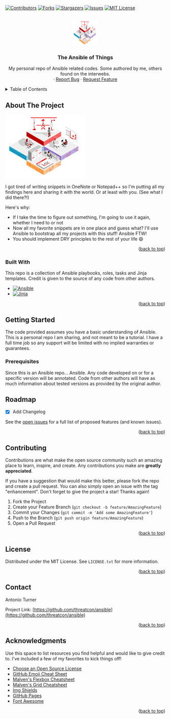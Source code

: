<!-- Improved compatibility of back to top link: See: https://github.com/othneildrew/Best-README-Template/pull/73 -->
<a name="readme-top"></a>
<!--
*** Thanks for checking out the Best-README-Template. If you have a suggestion
*** that would make this better, please fork the repo and create a pull request
*** or simply open an issue with the tag "enhancement".
*** Don't forget to give the project a star!
*** Thanks again! Now go create something AMAZING! :D
-->



<!-- PROJECT SHIELDS -->
<!--
*** I'm using markdown "reference style" links for readability.
*** Reference links are enclosed in brackets [ ] instead of parentheses ( ).
*** See the bottom of this document for the declaration of the reference variables
*** for contributors-url, forks-url, etc. This is an optional, concise syntax you may use.
*** https://www.markdownguide.org/basic-syntax/#reference-style-links
-->
[![Contributors][contributors-shield]][contributors-url]
[![Forks][forks-shield]][forks-url]
[![Stargazers][stars-shield]][stars-url]
[![Issues][issues-shield]][issues-url]
[![MIT License][license-shield]][license-url]



<!-- PROJECT LOGO -->
<br />
<div align="center">
  <a href="https://github.com/threatcon/ansible">
    <img src="images/logo.png" alt="Logo" width="80" height="80">
  </a>

  <h3 align="center">The Ansible of Things</h3>

  <p align="center">
    My personal repo of Ansible related codes. Some authored by me, others found on the interwebs.
    <br />
    ·
    <a href="https://github.com/threatcon/ansible/issues">Report Bug</a>
    ·
    <a href="https://github.com/threatcon/ansible/issues">Request Feature</a>
  </p>
</div>



<!-- TABLE OF CONTENTS -->
<details>
  <summary>Table of Contents</summary>
  <ol>
    <li>
      <a href="#about-the-project">About The Project</a>
      <ul>
        <li><a href="#built-with">Built With</a></li>
      </ul>
    </li>
    <li>
      <a href="#getting-started">Getting Started</a>
      <ul>
        <li><a href="#prerequisites">Prerequisites</a></li>
      </ul>
    </li>
    <li><a href="#roadmap">Roadmap</a></li>
    <li><a href="#contributing">Contributing</a></li>
    <li><a href="#license">License</a></li>
    <li><a href="#contact">Contact</a></li>
    <li><a href="#acknowledgments">Acknowledgments</a></li>
  </ol>
</details>



<!-- ABOUT THE PROJECT -->
## About The Project

[![Product Name Screen Shot][product-screenshot]](https://example.com)

I got tired of writing snippets in OneNote or Notepad++ so I'm putting all my findings here and sharing it with the world.
Or at least with you. (See what I did there?!)

Here's why:
* If I take the time to figure out something, I'm going to use it again, whether I need to or not
* Now all my favorite snippets are in one place and guess what? I'll use Ansible to bootstrap all my projects with this stuff! Ansible FTW!
* You should implement DRY principles to the rest of your life :smile:

<p align="right">(<a href="#readme-top">back to top</a>)</p>



### Built With

This repo is a collection of Ansible playbooks, roles, tasks and Jinja templates. Credit is given to the source of any code from other authors.

* [![Ansible][Ansible]][Ansible-url]
* [![Jinja][Jinja]][Jinja-url]

<p align="right">(<a href="#readme-top">back to top</a>)</p>



<!-- GETTING STARTED -->
## Getting Started

The code provided assumes you have a basic understanding of Ansible. This is a personal repo I am sharing, and not meant to be a tutorial. 
I have a full time job so any support will be limited with no implied warranties or guarantees.

### Prerequisites

Since this is an Ansible repo... Ansible. Any code developed on or for a specific version will be annotated.
Code from other authors will have as much information about tested versions as provided by the original author.


<!-- ROADMAP -->
## Roadmap

- [x] Add Changelog

See the [open issues](https://github.com/threatcon/ansible/issues) for a full list of proposed features (and known issues).

<p align="right">(<a href="#readme-top">back to top</a>)</p>



<!-- CONTRIBUTING -->
## Contributing

Contributions are what make the open source community such an amazing place to learn, inspire, and create. Any contributions you make are **greatly appreciated**.

If you have a suggestion that would make this better, please fork the repo and create a pull request. You can also simply open an issue with the tag "enhancement".
Don't forget to give the project a star! Thanks again!

1. Fork the Project
2. Create your Feature Branch (`git checkout -b feature/AmazingFeature`)
3. Commit your Changes (`git commit -m 'Add some AmazingFeature'`)
4. Push to the Branch (`git push origin feature/AmazingFeature`)
5. Open a Pull Request

<p align="right">(<a href="#readme-top">back to top</a>)</p>



<!-- LICENSE -->
## License

Distributed under the MIT License. See `LICENSE.txt` for more information.

<p align="right">(<a href="#readme-top">back to top</a>)</p>



<!-- CONTACT -->
## Contact

Antonio Turner 

Project Link: [https://github.com/threatcon/ansible](https://github.com/threatcon/ansible)

<p align="right">(<a href="#readme-top">back to top</a>)</p>



<!-- ACKNOWLEDGMENTS -->
## Acknowledgments

Use this space to list resources you find helpful and would like to give credit to. I've included a few of my favorites to kick things off!

* [Choose an Open Source License](https://choosealicense.com)
* [GitHub Emoji Cheat Sheet](https://www.webpagefx.com/tools/emoji-cheat-sheet)
* [Malven's Flexbox Cheatsheet](https://flexbox.malven.co/)
* [Malven's Grid Cheatsheet](https://grid.malven.co/)
* [Img Shields](https://shields.io)
* [GitHub Pages](https://pages.github.com)
* [Font Awesome](https://fontawesome.com)

<p align="right">(<a href="#readme-top">back to top</a>)</p>



<!-- MARKDOWN LINKS & IMAGES -->
<!-- https://www.markdownguide.org/basic-syntax/#reference-style-links -->
[contributors-shield]: https://img.shields.io/github/contributors/othneildrew/Best-README-Template.svg?style=for-the-badge
[contributors-url]: https://github.com/othneildrew/Best-README-Template/graphs/contributors
[forks-shield]: https://img.shields.io/github/forks/othneildrew/Best-README-Template.svg?style=for-the-badge
[forks-url]: https://github.com/threatcon/ansible/network/members
[stars-shield]: https://img.shields.io/github/stars/othneildrew/Best-README-Template.svg?style=for-the-badge
[stars-url]: https://github.com/threatcon/ansible/stargazers
[issues-shield]: https://img.shields.io/github/issues/othneildrew/Best-README-Template.svg?style=for-the-badge
[issues-url]: https://github.com/threatcon/ansible/issues
[license-shield]: https://img.shields.io/github/license/othneildrew/Best-README-Template.svg?style=for-the-badge
[license-url]: https://github.com/threatcon/ansible/blob/master/LICENSE.txt
[product-screenshot]: images/logo.png
[Ansible]: https://img.shields.io/badge/ansible-%231A1918.svg?style=for-the-badge&logo=ansible&logoColor=61DAFB
[Ansible-url]: https://www.ansible.com/
[Jinja]: https://img.shields.io/badge/jinja-white.svg?style=for-the-badge&logo=jinja&logoColor=FF3E00
[Jinja-url]: https://pypi.org/project/Jinja2/
